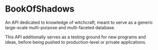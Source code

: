 # BookOfShadows
An API dedicated to knowledge of witchcraft, meant to serve as a generic large-scale multi-purpose and multi-faceted database.

This API additionally serves as a testing ground for new programs and ideas, before being pushed to production-level or private applications.

